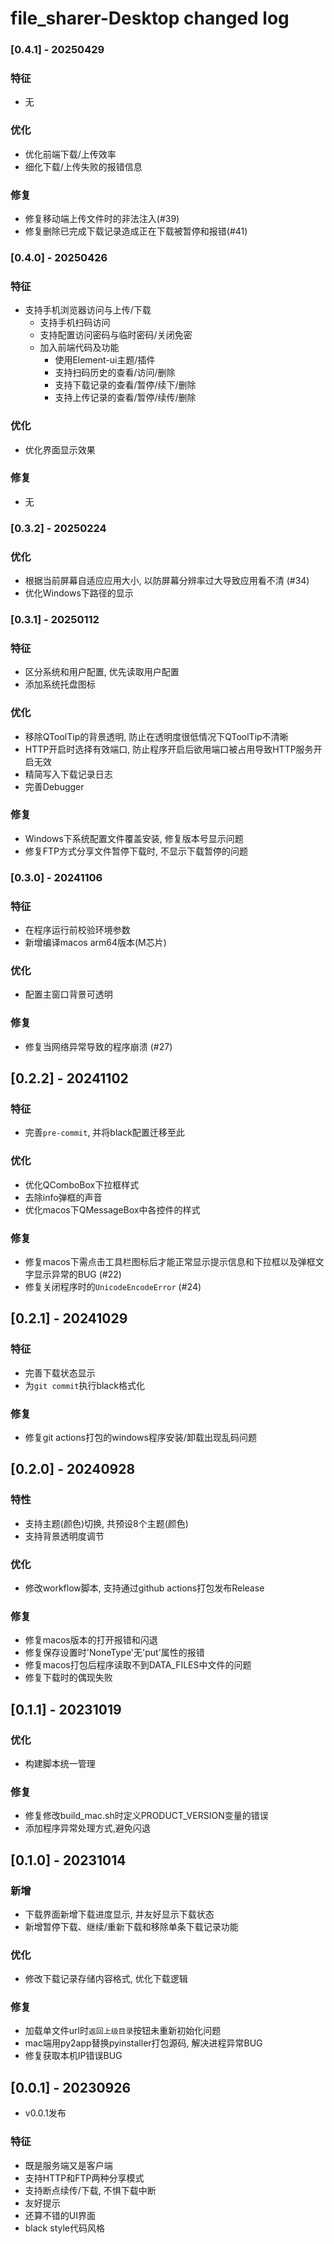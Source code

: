 # file_sharer-Desktop changed log


### [0.4.1] - 20250429
### 特征
- 无

### 优化
- 优化前端下载/上传效率
- 细化下载/上传失败的报错信息

### 修复
- 修复移动端上传文件时的非法注入(#39)
- 修复删除已完成下载记录造成正在下载被暂停和报错(#41)


### [0.4.0] - 20250426
### 特征
- 支持手机浏览器访问与上传/下载
  - 支持手机扫码访问
  - 支持配置访问密码与临时密码/关闭免密
  - 加入前端代码及功能
    - 使用Element-ui主题/插件
    - 支持扫码历史的查看/访问/删除
    - 支持下载记录的查看/暂停/续下/删除
    - 支持上传记录的查看/暂停/续传/删除

### 优化
- 优化界面显示效果

### 修复
- 无

### [0.3.2] - 20250224
### 优化
- 根据当前屏幕自适应应用大小, 以防屏幕分辨率过大导致应用看不清 (#34)
- 优化Windows下路径的显示


### [0.3.1] - 20250112
### 特征
- 区分系统和用户配置, 优先读取用户配置
- 添加系统托盘图标

### 优化
- 移除QToolTip的背景透明, 防止在透明度很低情况下QToolTip不清晰
- HTTP开启时选择有效端口, 防止程序开启后欲用端口被占用导致HTTP服务开启无效
- 精简写入下载记录日志
- 完善Debugger

### 修复
- Windows下系统配置文件覆盖安装, 修复版本号显示问题
- 修复FTP方式分享文件暂停下载时, 不显示下载暂停的问题


### [0.3.0] - 20241106
### 特征
- 在程序运行前校验环境参数
- 新增编译macos arm64版本(M芯片)

### 优化
- 配置主窗口背景可透明

### 修复
- 修复当网络异常导致的程序崩溃 (#27)


## [0.2.2] - 20241102
### 特征
- 完善`pre-commit`, 并将black配置迁移至此

### 优化
- 优化QComboBox下拉框样式
- 去除info弹框的声音
- 优化macos下QMessageBox中各控件的样式

### 修复
- 修复macos下需点击工具栏图标后才能正常显示提示信息和下拉框以及弹框文字显示异常的BUG (#22)
- 修复关闭程序时的`UnicodeEncodeError` (#24)


## [0.2.1] - 20241029
### 特征
- 完善下载状态显示
- 为`git commit`执行black格式化

### 修复
- 修复git actions打包的windows程序安装/卸载出现乱码问题


## [0.2.0] - 20240928
### 特性
- 支持主题(颜色)切换, 共预设8个主题(颜色)
- 支持背景透明度调节

### 优化
- 修改workflow脚本, 支持通过github actions打包发布Release

### 修复
- 修复macos版本的打开报错和闪退
- 修复保存设置时'NoneType'无'put'属性的报错
- 修复macos打包后程序读取不到DATA_FILES中文件的问题
- 修复下载时的偶现失败


## [0.1.1] - 20231019
### 优化
- 构建脚本统一管理

### 修复
- 修复修改build_mac.sh时定义PRODUCT_VERSION变量的错误
- 添加程序异常处理方式,避免闪退


## [0.1.0] - 20231014
### 新增
- 下载界面新增下载进度显示, 并友好显示下载状态
- 新增暂停下载、继续/重新下载和移除单条下载记录功能

### 优化
- 修改下载记录存储内容格式, 优化下载逻辑

### 修复
- 加载单文件url时`返回上级目录`按钮未重新初始化问题
- mac端用py2app替换pyinstaller打包源码, 解决进程异常BUG
- 修复获取本机IP错误BUG


## [0.0.1] - 20230926
* v0.0.1发布
### 特征
- 既是服务端又是客户端
- 支持HTTP和FTP两种分享模式
- 支持断点续传/下载, 不惧下载中断
- 友好提示
- 还算不错的UI界面
- black style代码风格

